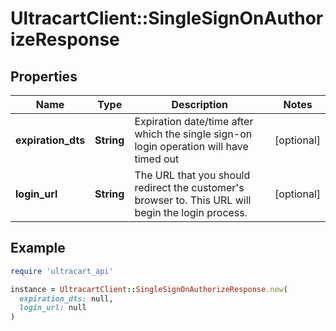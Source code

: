 # UltracartClient::SingleSignOnAuthorizeResponse

## Properties

| Name | Type | Description | Notes |
| ---- | ---- | ----------- | ----- |
| **expiration_dts** | **String** | Expiration date/time after which the single sign-on login operation will have timed out | [optional] |
| **login_url** | **String** | The URL that you should redirect the customer&#39;s browser to.  This URL will begin the login process. | [optional] |

## Example

```ruby
require 'ultracart_api'

instance = UltracartClient::SingleSignOnAuthorizeResponse.new(
  expiration_dts: null,
  login_url: null
)
```

